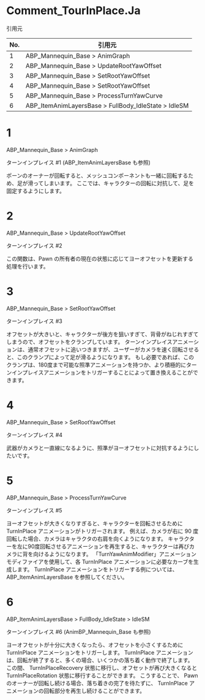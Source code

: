 # Comment_TourInPlace.Ja

引用元

| No. | 引用元                                                  |
|-----|---------------------------------------------------------|
| 1   | ABP_Mannequin_Base > AnimGraph                          |
| 2   | ABP_Mannequin_Base > UpdateRootYawOffset                |
| 3   | ABP_Mannequin_Base > SetRootYawOffset                   |
| 4   | ABP_Mannequin_Base > SetRootYawOffset                   |
| 5   | ABP_Mannequin_Base > ProcessTurnYawCurve                |
| 6   | ABP_ItemAnimLayersBase > FullBody_IdleState > IdleSM    |

# 1

ABP_Mannequin_Base > AnimGraph

ターンインプレイス #1 (ABP_ItemAnimLayersBase も参照)

ポーンのオーナーが回転すると、メッシュコンポーネントも一緒に回転するため、足が滑ってしまいます。
ここでは、キャラクターの回転に対抗して、足を固定するようにします。

# 2

ABP_Mannequin_Base > UpdateRootYawOffset

ターンインプレイス #2

この関数は、Pawn の所有者の現在の状態に応じてヨーオフセットを更新する 処理を行います。

# 3

ABP_Mannequin_Base > SetRootYawOffset

ターンインプレイス #3

オフセットが大きいと、キャラクターが後方を狙いすぎて、背骨がねじれすぎてしまうので、オフセットをクランプしています。
ターンインプレイスアニメーションは、通常オフセットに追いつきますが、ユーザーがカメラを速く回転させると、このクランプによって足が滑るようになります。
もし必要であれば、このクランプは、180度まで可能な照準アニメーションを持つか、より積極的にターンインプレイスアニメーションをトリガーすることによって置き換えることができます。

# 4

ABP_Mannequin_Base > SetRootYawOffset

ターンインプレイス #4

武器がカメラと一直線になるように、照準がヨーオフセットに対抗するようにしたいです。

# 5

ABP_Mannequin_Base > ProcessTurnYawCurve

ターンインプレイス #5

ヨーオフセットが大きくなりすぎると、キャラクターを回転させるために TurnInPlace アニメーションがトリガーされます。
例えば、カメラが右に 90 度回転した場合、カメラはキャラクタの右肩を向くようになります。
キャラクターを左に90度回転させるアニメーションを再生すると、キャラクターは再びカメラに背を向けるようになります。
「TurnYawAnimModifier」アニメーションモディファイアを使用して、各 TurnInPlace アニメーションに必要なカーブを生成します。
TurnInPlace アニメーションをトリガーする例については、 ABP_ItemAnimLayersBase を参照してください。

# 6

ABP_ItemAnimLayersBase > FullBody_IdleState > IdleSM

ターンインプレイス #6 (AnimBP_Mannequin_Base も参照)

ヨーオフセットが十分に大きくなったら、オフセットを小さくするために TurnInPlace アニメーションをトリガーします。
TurnInPlace アニメーションは、回転が終了すると、多くの場合、いくつかの落ち着く動作で終了します。
この間、 TurnInPlaceRecovery 状態に移行し、オフセットが再び大きくなると TurnInPlaceRotation 状態に移行することができます。
こうすることで、 Pawn のオーナーが回転し続ける場合、落ち着きの完了を待たずに、 TurnInPlace アニメーションの回転部分を再生し続けることができます。

